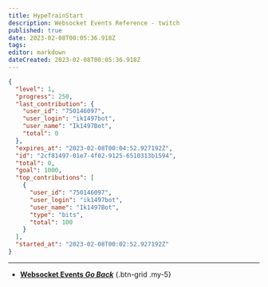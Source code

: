 ```yaml
---
title: HypeTrainStart
description: Websocket Events Reference - twitch
published: true
date: 2023-02-08T00:05:36.918Z
tags: 
editor: markdown
dateCreated: 2023-02-08T00:05:36.918Z
---
```


```json
{
  "level": 1,
  "progress": 250,
  "last_contribution": {
    "user_id": "750146097",
    "user_login": "ik1497bot",
    "user_name": "Ik1497Bot",
    "total": 0
  },
  "expires_at": "2023-02-08T00:04:52.927192Z",
  "id": "2cf81497-01e7-4f02-9125-6510313b1594",
  "total": 0,
  "goal": 1000,
  "top_contributions": [
    {
      "user_id": "750146097",
      "user_login": "ik1497bot",
      "user_name": "Ik1497Bot",
      "type": "bits",
      "total": 100
    }
  ],
  "started_at": "2023-02-08T00:02:52.927192Z"
}
```

---

- [<i class="mdi mdi-chevron-left"></i>**Websocket Events *Go Back***](/Servers-Clients/WebSocket-Server/Events)
{.btn-grid .my-5}